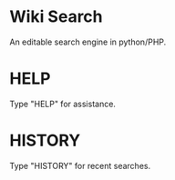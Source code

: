 Wiki Search
===========

An editable search engine in python/PHP.

HELP
===========

Type "HELP" for assistance.

HISTORY
===========

Type "HISTORY" for recent searches.
